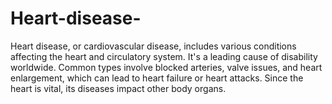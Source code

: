 # Heart-disease-
Heart disease, or cardiovascular disease, includes various conditions affecting the heart and circulatory system. It's a leading cause of disability worldwide. Common types involve blocked arteries, valve issues, and heart enlargement, which can lead to heart failure or heart attacks. Since the heart is vital, its diseases impact other body organs.
